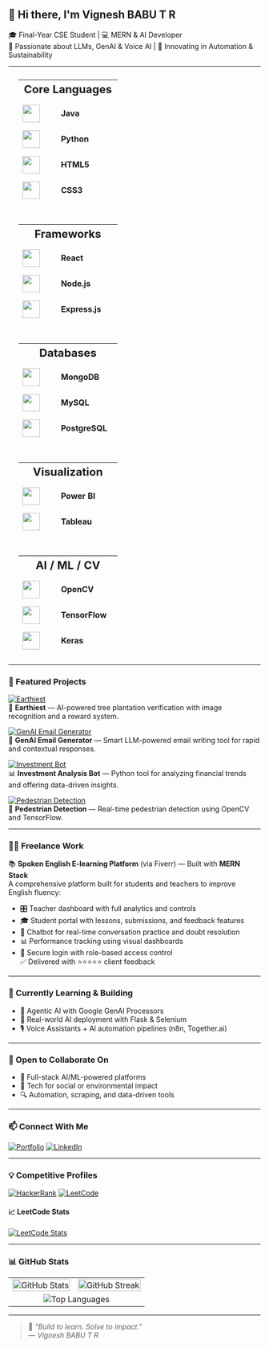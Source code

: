 ## 👋 Hi there, I'm Vignesh BABU T R

🎓 Final-Year CSE Student | 💻 MERN & AI Developer  
🧠 Passionate about LLMs, GenAI & Voice AI | 🌱 Innovating in Automation & Sustainability

---

<div align="center">

<table style="border-collapse: separate; border-spacing: 20px 10px;">
  <tr>
    <th align="center" colspan="2" style="font-size: 22px;"> Core Languages</th>
  </tr>
  <tr>
    <td><img src="https://cdn.jsdelivr.net/gh/devicons/devicon/icons/java/java-original.svg" height="35"/></td>
    <td><b>Java</b></td>
  </tr>
  <tr>
    <td><img src="https://cdn.jsdelivr.net/gh/devicons/devicon/icons/python/python-original.svg" height="35"/></td>
    <td><b>Python</b></td>
  </tr>
  <tr>
    <td><img src="https://cdn.jsdelivr.net/gh/devicons/devicon/icons/html5/html5-original.svg" height="35"/></td>
    <td><b>HTML5</b></td>
  </tr>
  <tr>
    <td><img src="https://cdn.jsdelivr.net/gh/devicons/devicon/icons/css3/css3-original.svg" height="35"/></td>
    <td><b>CSS3</b></td>
  </tr>

  <tr><td colspan="2"><br/></td></tr>

  <tr>
    <th align="center" colspan="2" style="font-size: 22px;"> Frameworks</th>
  </tr>
  <tr>
    <td><img src="https://cdn.jsdelivr.net/gh/devicons/devicon/icons/react/react-original.svg" height="35"/></td>
    <td><b>React</b></td>
  </tr>
  <tr>
    <td><img src="https://cdn.jsdelivr.net/gh/devicons/devicon/icons/nodejs/nodejs-original.svg" height="35"/></td>
    <td><b>Node.js</b></td>
  </tr>
  <tr>
    <td><img src="https://cdn.jsdelivr.net/gh/devicons/devicon/icons/express/express-original.svg" height="35"/></td>
    <td><b>Express.js</b></td>
  </tr>

  <tr><td colspan="2"><br/></td></tr>

  <tr>
    <th align="center" colspan="2" style="font-size: 22px;"> Databases</th>
  </tr>
  <tr>
    <td><img src="https://cdn.jsdelivr.net/gh/devicons/devicon/icons/mongodb/mongodb-original.svg" height="35"/></td>
    <td><b>MongoDB</b></td>
  </tr>
  <tr>
    <td><img src="https://cdn.jsdelivr.net/gh/devicons/devicon/icons/mysql/mysql-original.svg" height="35"/></td>
    <td><b>MySQL</b></td>
  </tr>
  <tr>
    <td><img src="https://cdn.jsdelivr.net/gh/devicons/devicon/icons/postgresql/postgresql-original.svg" height="35"/></td>
    <td><b>PostgreSQL</b></td>
  </tr>

  <tr><td colspan="2"><br/></td></tr>

  <tr>
    <th align="center" colspan="2" style="font-size: 22px;"> Visualization</th>
  </tr>
  <tr>
    <td><img src="https://img.icons8.com/color/48/power-bi.png" height="35"/></td>
    <td><b>Power BI</b></td>
  </tr>
  <tr>
    <td><img src="https://img.icons8.com/color/48/tableau-software.png" height="35"/></td>
    <td><b>Tableau</b></td>
  </tr>

  <tr><td colspan="2"><br/></td></tr>

  <tr>
    <th align="center" colspan="2" style="font-size: 22px;"> AI / ML / CV</th>
  </tr>
  <tr>
    <td><img src="https://www.vectorlogo.zone/logos/opencv/opencv-icon.svg" height="35"/></td>
    <td><b>OpenCV</b></td>
  </tr>
  <tr>
    <td><img src="https://www.vectorlogo.zone/logos/tensorflow/tensorflow-icon.svg" height="35"/></td>
    <td><b>TensorFlow</b></td>
  </tr>
  <tr>
    <td><img src="https://upload.wikimedia.org/wikipedia/commons/a/ae/Keras_logo.svg" height="35"/></td>
    <td><b>Keras</b></td>
  </tr>

</table>

</div>


---

### 🚀 Featured Projects

[![Earthiest](https://img.shields.io/badge/Earthiest🌱-View%20Project-228B22?style=for-the-badge&logo=tree&logoColor=white)](https://github.com/VICKY-0017/Earthiest)  
🌿 **Earthiest** — AI-powered tree plantation verification with image recognition and a reward system.

[![GenAI Email Generator](https://img.shields.io/badge/Email%20GenAI📧-LLM%20Tool-4B0082?style=for-the-badge&logo=gmail&logoColor=white)](https://github.com/VICKY-0017/Email_generator-GenAI--main)  
🤖 **GenAI Email Generator** — Smart LLM-powered email writing tool for rapid and contextual responses.

[![Investment Bot](https://img.shields.io/badge/Finance%20Bot💰-Python%20ML-1E90FF?style=for-the-badge&logo=python&logoColor=white)](https://github.com/VICKY-0017/Invesment_Analysis_Bot)  
📊 **Investment Analysis Bot** — Python tool for analyzing financial trends and offering data-driven insights.

[![Pedestrian Detection](https://img.shields.io/badge/Pedestrian🚶‍♀️-ML%20Model-FF4500?style=for-the-badge&logo=tensorflow&logoColor=white)](https://github.com/VICKY-0017/Pedestrian_Detection_ML_Model)  
🚸 **Pedestrian Detection** — Real-time pedestrian detection using OpenCV and TensorFlow.


---

### 👨‍💻 Freelance Work

📚 **Spoken English E-learning Platform** (via Fiverr) — Built with **MERN Stack**  
A comprehensive platform built for students and teachers to improve English fluency:
- 🎛️ Teacher dashboard with full analytics and controls
- 🎓 Student portal with lessons, submissions, and feedback features
- 🤖 Chatbot for real-time conversation practice and doubt resolution
- 📊 Performance tracking using visual dashboards
- 🔐 Secure login with role-based access control  
✅ Delivered with ⭐⭐⭐⭐⭐ client feedback

---

### 🌱 Currently Learning & Building

- 🔁 Agentic AI with Google GenAI Processors  
- 🔧 Real-world AI deployment with Flask & Selenium  
- 🎙️ Voice Assistants + AI automation pipelines (n8n, Together.ai)

---

### 🤝 Open to Collaborate On

- 🧠 Full-stack AI/ML-powered platforms  
- 🌿 Tech for social or environmental impact  
- 🔍 Automation, scraping, and data-driven tools

---

### 📫 Connect With Me

[![Portfolio](https://img.shields.io/badge/🌐%20Portfolio-Site-121212?style=for-the-badge&logo=Google-chrome&logoColor=white)](https://portfolio-yj8s.onrender.com)
[![LinkedIn](https://img.shields.io/badge/LinkedIn-Profile-0077B5?style=for-the-badge&logo=linkedin&logoColor=white)](https://linkedin.com/in/vignesh-babu-t-r-880880250)

---

### 💡 Competitive Profiles

[![HackerRank](https://img.shields.io/badge/HackerRank-Profile-2EC866?style=for-the-badge&logo=HackerRank&logoColor=white)](https://www.hackerrank.com/profile/t_r_vigneshbabu1)
[![LeetCode](https://img.shields.io/badge/LeetCode-Profile-FFA116?style=for-the-badge&logo=leetcode&logoColor=white)](https://leetcode.com/vicky_3110/)

#### 📈 LeetCode Stats  
[![LeetCode Stats](https://leetcard.jacoblin.cool/vicky_3110?theme=light&font=Roboto&ext=heatmap)](https://leetcode.com/vicky_3110/)

---

### 📊 GitHub Stats

<table>
  <tr>
    <td>
      <img src="https://github-readme-stats.vercel.app/api?username=VICKY-0017&show_icons=true&theme=default&hide=contribs" alt="GitHub Stats" width="100%"/>
    </td>
    <td>
      <img src="https://streak-stats.demolab.com?user=VICKY-0017&theme=default" alt="GitHub Streak" width="100%"/>
    </td>
  </tr>
  <tr>
    <td colspan="2" align="center">
      <img src="https://github-readme-stats.vercel.app/api/top-langs/?username=VICKY-0017&layout=compact" alt="Top Languages" />
    </td>
  </tr>
</table>

---

> 💬 *"Build to learn. Solve to impact."*  
> — *Vignesh BABU T R*
